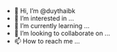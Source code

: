 - 👋 Hi, I’m @duythaibk
- 👀 I’m interested in ...
- 🌱 I’m currently learning ...
- 💞️ I’m looking to collaborate on ...
- 📫 How to reach me ...

<!---
duythaibk/duythaibk is a ✨ special ✨ repository because its `README.md` (this file) appears on your GitHub profile.
You can click the Preview link to take a look at your changes.
--->
